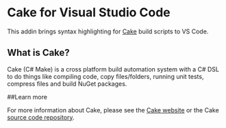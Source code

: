 # Cake for Visual Studio Code

This addin brings syntax highlighting for [Cake](http://cakebuild.net)
build scripts to VS Code.

## What is Cake?

Cake (C# Make) is a cross platform build automation system with a C# DSL to
do things like compiling code, copy files/folders, running unit tests,
compress files and build NuGet packages.

##Learn more

For more information about Cake, please see the [Cake website](http://cakebuild.net)
or the Cake [source code repository](https://github.com/cake-build/cake).
